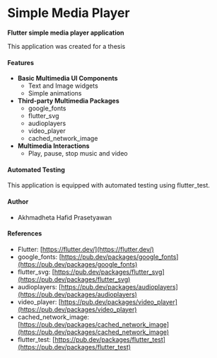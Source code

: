 # Simple Media Player

**Flutter simple media player application**

This application was created for a thesis

#### Features

- **Basic Multimedia UI Components**
  - Text and Image widgets
  - Simple animations
- **Third-party Multimedia Packages**
  - google_fonts
  - flutter_svg
  - audioplayers
  - video_player
  - cached_network_image
- **Multimedia Interactions**
  - Play, pause, stop music and video

#### Automated Testing

This application is equipped with automated testing using flutter_test.

#### Author

- Akhmadheta Hafid Prasetyawan

#### References

- Flutter: [https://flutter.dev/](https://flutter.dev/)
- google_fonts: [https://pub.dev/packages/google_fonts](https://pub.dev/packages/google_fonts)
- flutter_svg: [https://pub.dev/packages/flutter_svg](https://pub.dev/packages/flutter_svg)
- audioplayers: [https://pub.dev/packages/audioplayers](https://pub.dev/packages/audioplayers)
- video_player: [https://pub.dev/packages/video_player](https://pub.dev/packages/video_player)
- cached_network_image: [https://pub.dev/packages/cached_network_image](https://pub.dev/packages/cached_network_image)
- flutter_test: [https://pub.dev/packages/flutter_test](https://pub.dev/packages/flutter_test)
